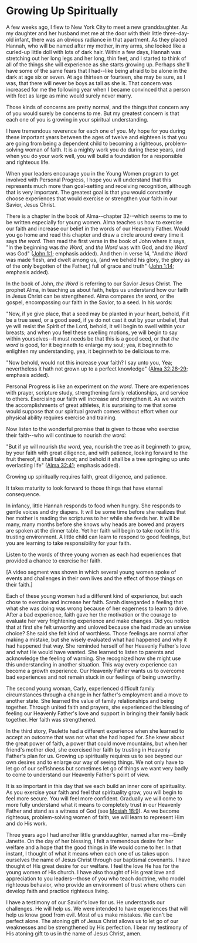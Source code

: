 # Growing Up Spiritually

A few weeks ago, I flew to New York City to meet a new granddaughter. As my
daughter and her husband met me at the door with their little three-day-old
infant, there was an obvious radiance in that apartment. As they placed
Hannah, who will be named after my mother, in my arms, she looked like a
curled-up little doll with lots of dark hair. Within a few days, Hannah was
stretching out her long legs and her long, thin feet, and I started to think
of all of the things she will experience as she starts growing up. Perhaps
she'll have some of the same fears that I had--like being afraid to be alone
in the dark at age six or seven. At age thirteen or fourteen, she may be sure,
as I was, that there will never be boys as tall as she is. That concern was
increased for me the following year when I became convinced that a person with
feet as large as mine would surely never marry.

Those kinds of concerns are pretty normal, and the things that concern any of
you would surely be concerns to me. But my greatest concern is that each one
of you is growing in your spiritual understanding.

I have tremendous reverence for each one of you. My hope for you during these
important years between the ages of twelve and eighteen is that you are going
from being a dependent child to becoming a righteous, problem-solving woman of
faith. It is a mighty work you do during these years, and when you do your
work well, you will build a foundation for a responsible and righteous life.

When your leaders encourage you in the Young Women program to get involved
with Personal Progress, I hope you will understand that this represents much
more than goal-setting and receiving recognition, although that is very
important. The greatest goal is that you would constantly choose experiences
that would exercise or strengthen your faith in our Savior, Jesus Christ.

There is a chapter in the book of Alma--chapter 32--which seems to me to be
written especially for young women. Alma teaches us how to exercise our faith
and increase our belief in the words of our Heavenly Father. Would you go home
and read this chapter and draw a circle around every time it says _the word._
Then read the first verse in the book of John where it says, "In the beginning
was _the Word,_ and _the Word_ was with God, and _the Word_ was God" ([John
1:1](https://www.lds.org/scriptures/nt/john/1.1?lang=eng#0); emphasis added).
And then in verse 14, "And _the Word_ was made flesh, and dwelt among us, (and
we beheld his glory, the glory as of the only begotten of the Father,) full of
grace and truth" ([John
1:14](https://www.lds.org/scriptures/nt/john/1.14?lang=eng#13); emphasis
added).

In the book of John, _the Word_ is referring to our Savior Jesus Christ. The
prophet Alma, in teaching us about faith, helps us understand how our faith in
Jesus Christ can be strengthened. Alma compares _the word,_ or the gospel,
encompassing our faith in the Savior, to a seed. In his words:

"Now, if ye give place, that a seed may be planted in your heart, behold, if
it be a true seed, or a good seed, if ye do not cast it out by your unbelief,
that ye will resist the Spirit of the Lord, behold, it will begin to swell
within your breasts; and when you feel these swelling motions, ye will begin
to say within yourselves--It must needs be that this is a good seed, or that
_the word_ is good, for it beginneth to enlarge my soul; yea, it beginneth to
enlighten my understanding, yea, it beginneth to be delicious to me.

"Now behold, would not this increase your faith? I say unto you, Yea;
nevertheless it hath not grown up to a perfect knowledge" ([Alma
32:28-29](https://www.lds.org/scriptures/bofm/alma/32.28-29?lang=eng#27);
emphasis added).

Personal Progress is like an experiment on _the word._ There are experiences
with prayer, scripture study, strengthening family relationships, and service
to others. Exercising our faith will increase and strengthen it. As we watch
the accomplishments of great athletes, it is surprising to me that some would
suppose that our spiritual growth comes without effort when our physical
ability requires exercise and training.

Now listen to the wonderful promise that is given to those who exercise their
faith--who will continue to nourish _the word:_

"But if ye will nourish _the word,_ yea, nourish the tree as it beginneth to
grow, by your faith with great diligence, and with patience, looking forward
to the fruit thereof, it shall take root; and behold it shall be a tree
springing up unto everlasting life" ([Alma
32:41](https://www.lds.org/scriptures/bofm/alma/32.41?lang=eng#40); emphasis
added).

Growing up spiritually requires faith, great diligence, and patience.

It takes maturity to look forward to those things that have eternal
consequence.

In infancy, little Hannah responds to food when hungry. She responds to gentle
voices and dry diapers. It will be some time before she realizes that her
mother is reading the scriptures to her while she feeds her. It will be many,
many months before she knows why heads are bowed and prayers are spoken at the
dinner table. Yet her faith will begin to take root in this trusting
environment. A little child can learn to respond to good feelings, but you are
learning to take responsibility for your faith.

Listen to the words of three young women as each had experiences that provided
a chance to exercise her faith.

[A video segment was shown in which several young women spoke of events and
challenges in their own lives and the effect of those things on their faith.]

Each of these young women had a different kind of experience, but each chose
to exercise and increase her faith. Sarah disregarded a feeling that what she
was doing was wrong because of her eagerness to learn to drive. After a bad
experience, faith gave her the motivation or the courage to evaluate her very
frightening experience and make changes. Did you notice that at first she felt
unworthy and unloved because she had made an unwise choice? She said she felt
kind of worthless. Those feelings are normal after making a mistake, but she
wisely evaluated what had happened and why it had happened that way. She
reminded herself of her Heavenly Father's love and what He would have wanted.
She learned to listen to parents and acknowledge the feeling of warning. She
recognized how she might use this understanding in another situation. This way
every experience can become a growth experience. Our Heavenly Father wants us
to overcome bad experiences and not remain stuck in our feelings of being
unworthy.

The second young woman, Carly, experienced difficult family circumstances
through a change in her father's employment and a move to another state. She
learned the value of family relationships and being together. Through united
faith and prayers, she experienced the blessing of feeling our Heavenly
Father's love and support in bringing their family back together. Her faith
was strengthened.

In the third story, Paulette had a different experience when she learned to
accept an outcome that was not what she had hoped for. She knew about the
great power of faith, a power that could move mountains, but when her friend's
mother died, she exercised her faith by trusting in Heavenly Father's plan for
us. Growing up spiritually requires us to see beyond our own desires and to
enlarge our way of seeing things. We not only have to let go of our
selfishness but sometimes let go of things we want very badly to come to
understand our Heavenly Father's point of view.

It is so important in this day that we each build an inner core of
spirituality. As you exercise your faith and feel that spirituality grow, you
will begin to feel more secure. You will feel more confident. Gradually we
will come to more fully understand what it means to completely trust in our
Heavenly Father and stand as a witness of God (see [Mosiah
18:9](https://www.lds.org/scriptures/bofm/mosiah/18.9?lang=eng#8)). As we
become righteous, problem-solving women of faith, we will learn to represent
Him and do His work.

Three years ago I had another little granddaughter, named after me--Emily
Janette. On the day of her blessing, I felt a tremendous desire for her
welfare and a hope that the good things in life would come to her. In that
instant, I thought of what it means when each one of us takes upon ourselves
the name of Jesus Christ through our baptismal covenants. I have thought of
His great desire for our welfare. I feel the love He has for the young women
of His church. I have also thought of His great love and appreciation to you
leaders--those of you who teach doctrine, who model righteous behavior, who
provide an environment of trust where others can develop faith and practice
righteous living.

I have a testimony of our Savior's love for us. He understands our challenges.
He will help us. We were intended to have experiences that will help us know
good from evil. Most of us make mistakes. We can't be perfect alone. The
atoning gift of Jesus Christ allows us to let go of our weaknesses and be
strengthened by His perfection. I bear my testimony of His atoning gift to us
in the name of Jesus Christ, amen.

